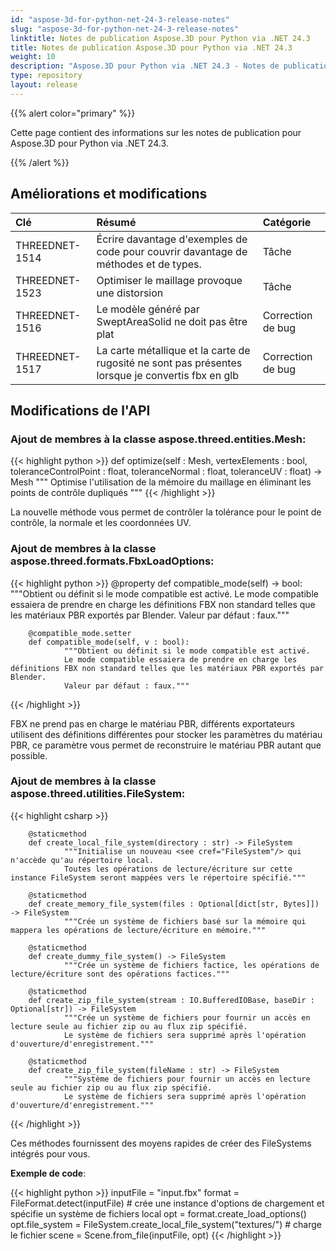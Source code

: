 ```yaml
---
id: "aspose-3d-for-python-net-24-3-release-notes"
slug: "aspose-3d-for-python-net-24-3-release-notes"
linktitle: Notes de publication Aspose.3D pour Python via .NET 24.3
title: Notes de publication Aspose.3D pour Python via .NET 24.3
weight: 10
description: "Aspose.3D pour Python via .NET 24.3 - Notes de publication - les dernières mises à jour et corrections."
type: repository
layout: release
---
```


{{% alert color="primary" %}}

Cette page contient des informations sur les notes de publication pour Aspose.3D pour Python via .NET 24.3.

{{% /alert %}}
## **Améliorations et modifications**

|**Clé**|**Résumé**|**Catégorie**|
| :- | :- | :- |
| THREEDNET-1514 | Écrire davantage d'exemples de code pour couvrir davantage de méthodes et de types. | Tâche |
| THREEDNET-1523 | Optimiser le maillage provoque une distorsion | Tâche |
| THREEDNET-1516 | Le modèle généré par SweptAreaSolid ne doit pas être plat | Correction de bug |
| THREEDNET-1517 | La carte métallique et la carte de rugosité ne sont pas présentes lorsque je convertis fbx en glb | Correction de bug |


## Modifications de l'API ##


### Ajout de membres à la classe **aspose.threed.entities.Mesh**:

{{< highlight python >}}
        def optimize(self : Mesh, vertexElements : bool, toleranceControlPoint : float, toleranceNormal : float, toleranceUV : float) -> Mesh
                """ Optimise l'utilisation de la mémoire du maillage en éliminant les points de contrôle dupliqués """
{{< /highlight >}}

La nouvelle méthode vous permet de contrôler la tolérance pour le point de contrôle, la normale et les coordonnées UV.


### Ajout de membres à la classe **aspose.threed.formats.FbxLoadOptions**:


{{< highlight python >}}
        @property
        def compatible_mode(self) -> bool:
                """Obtient ou définit si le mode compatible est activé.
                Le mode compatible essaiera de prendre en charge les définitions FBX non standard telles que les matériaux PBR exportés par Blender.
                Valeur par défaut : faux."""

        @compatible_mode.setter
        def compatible_mode(self, v : bool):
                """Obtient ou définit si le mode compatible est activé.
                Le mode compatible essaiera de prendre en charge les définitions FBX non standard telles que les matériaux PBR exportés par Blender.
                Valeur par défaut : faux."""

{{< /highlight >}}

FBX ne prend pas en charge le matériau PBR, différents exportateurs utilisent des définitions différentes pour stocker les paramètres du matériau PBR, ce paramètre vous permet de reconstruire le matériau PBR autant que possible.

### Ajout de membres à la classe **aspose.threed.utilities.FileSystem**:

{{< highlight csharp >}}

        @staticmethod
        def create_local_file_system(directory : str) -> FileSystem
                """Initialise un nouveau <see cref="FileSystem"/> qui n'accède qu'au répertoire local.
                Toutes les opérations de lecture/écriture sur cette instance FileSystem seront mappées vers le répertoire spécifié."""

        @staticmethod
        def create_memory_file_system(files : Optional[dict[str, Bytes]]) -> FileSystem
                """Crée un système de fichiers basé sur la mémoire qui mappera les opérations de lecture/écriture en mémoire."""

        @staticmethod
        def create_dummy_file_system() -> FileSystem
                """Crée un système de fichiers factice, les opérations de lecture/écriture sont des opérations factices."""

        @staticmethod
        def create_zip_file_system(stream : IO.BufferedIOBase, baseDir : Optional[str]) -> FileSystem
                """Crée un système de fichiers pour fournir un accès en lecture seule au fichier zip ou au flux zip spécifié.
                Le système de fichiers sera supprimé après l'opération d'ouverture/d'enregistrement."""

        @staticmethod
        def create_zip_file_system(fileName : str) -> FileSystem
                """Système de fichiers pour fournir un accès en lecture seule au fichier zip ou au flux zip spécifié.
                Le système de fichiers sera supprimé après l'opération d'ouverture/d'enregistrement."""

{{< /highlight >}}


Ces méthodes fournissent des moyens rapides de créer des FileSystems intégrés pour vous.

**Exemple de code**:

{{< highlight python >}}
    inputFile = "input.fbx"
    format = FileFormat.detect(inputFile)
    # crée une instance d'options de chargement et spécifie un système de fichiers local
    opt = format.create_load_options()
    opt.file_system = FileSystem.create_local_file_system("textures/")
    # charge le fichier
    scene = Scene.from_file(inputFile, opt)
{{< /highlight >}}